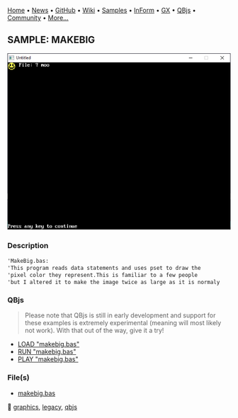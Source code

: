 [Home](https://qb64.com) • [News](../../news.md) • [GitHub](https://github.com/QB64Official/qb64) • [Wiki](https://github.com/QB64Official/qb64/wiki) • [Samples](../../samples.md) • [InForm](../../inform.md) • [GX](../../gx.md) • [QBjs](../../qbjs.md) • [Community](../../community.md) • [More...](../../more.md)

## SAMPLE: MAKEBIG

![screenshot.png](img/screenshot.png)

### Description

```text
'MakeBig.bas:
'This program reads data statements and uses pset to draw the
'pixel color they represent.This is familiar to a few people
'but I altered it to make the image twice as large as it is normaly
```

### QBjs

> Please note that QBjs is still in early development and support for these examples is extremely experimental (meaning will most likely not work). With that out of the way, give it a try!

* [LOAD "makebig.bas"](https://qbjs.org/index.html?src=https://qb64.com/samples/makebig/src/makebig.bas)
* [RUN "makebig.bas"](https://qbjs.org/index.html?mode=auto&src=https://qb64.com/samples/makebig/src/makebig.bas)
* [PLAY "makebig.bas"](https://qbjs.org/index.html?mode=play&src=https://qb64.com/samples/makebig/src/makebig.bas)

### File(s)

* [makebig.bas](src/makebig.bas)

🔗 [graphics](../graphics.md), [legacy](../legacy.md), [qbjs](../qbjs.md)
